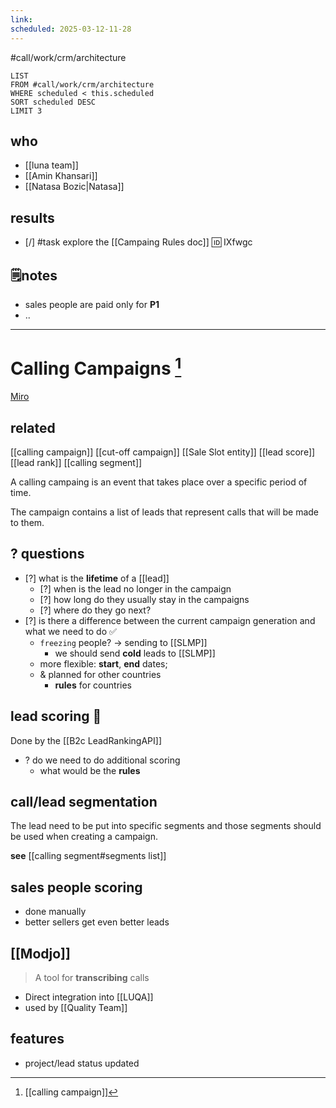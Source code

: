 ```yaml
---
link: 
scheduled: 2025-03-12-11-28
---
```

#call/work/crm/architecture 

```dataview
LIST
FROM #call/work/crm/architecture 
WHERE scheduled < this.scheduled
SORT scheduled DESC
LIMIT 3
```

## who
- [[luna team]]
- [[Amin Khansari]]
- [[Natasa Bozic|Natasa]]

## results

- [/] #task explore the [[Campaing Rules doc]] 🆔 IXfwgc

## 🗒notes
- sales people are paid only for **P1**
- ..

---

# Calling Campaigns [^1]
[Miro](https://miro.com/app/board/uXjVKthL_7Q=/?moveToWidget=3458764617443952296&cot=14)

## related
[[calling campaign]]
[[cut-off campaign]]
[[Sale Slot entity]]
[[lead score]]
[[lead rank]]
[[calling segment]]

A calling campaing is an event that takes place over a specific period of time.

The campaign contains a list of leads that represent calls that will be made to them.

## ? questions

- [?] what is the **lifetime** of a [[lead]]
	- [?] when is the lead no longer in the campaign
	- [?] how long do they usually stay in the campaigns
	- [?] where do they go next?
- [?] is there a difference between the current campaign generation and what we need to do ✅
	- `freezing` people? -> sending to [[SLMP]]
		- we should send **cold** leads to [[SLMP]]
	- more flexible: **start**, **end** dates; 
	- & planned for other countries
		- **rules** for countries

## lead scoring 💯

Done by the [[B2c LeadRankingAPI]]

- ? do we need to do additional scoring
	- what would be the **rules**

## call/lead segmentation

The lead need to be put into specific segments and those segments should be used when creating a campaign.

**see** [[calling segment#segments list]]

## sales people scoring

- done manually
- better sellers get even better leads

## [[Modjo]]
> A tool for **transcribing** calls

- Direct integration  into [[LUQA]]
- used by [[Quality Team]]

## features

- project/lead status updated



[^1]: [[calling campaign]]
